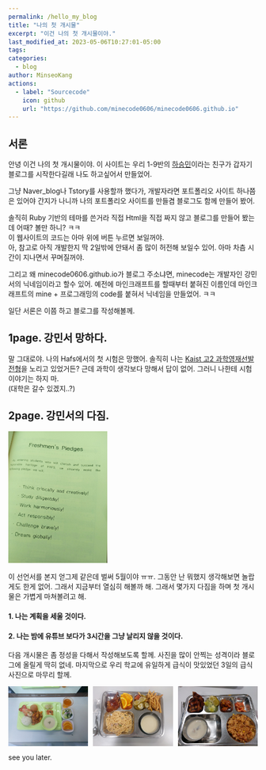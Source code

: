 ```yaml
---
permalink: /hello_my_blog
title: "나의 첫 개시물"
excerpt: "이건 나의 첫 개시물이야."
last_modified_at: 2023-05-06T10:27:01-05:00
tags:
categories:
  - blog
author: MinseoKang
actions:
  - label: "Sourcecode"
    icon: github
    url: "https://github.com/minecode0606/minecode0606.github.io"
---
```

## 서론
안녕 이건 나의 첫 개시물이야. 이 사이트는 우리 1-9반의 [하승민](https://www.instagram.com/hhas_min/)이라는 친구가 갑자기 블로그를 시작한다길래 나도 하고싶어서 만들었어.  
  
그냥 Naver_blog나 Tstory를 사용할까 했다가, 개발자라면 포트폴리오 사이트 하나쯤은 있어야 간지가 나니까 나의 포트폴리오 사이트를 만들겸 블로그도 함께 만들어 봤어.  
   
솔직히 Ruby 기반의 테마를 쓴거라 직접 Html을 직접 짜지 않고 블로그를 만들어 봤는데 어때? 볼만 하니? ㅋㅋ  
이 웹사이트의 코드는 아마 위에 버튼 누르면 보일꺼야.  
아, 참고로 아직 개발한지 딱 2일밖에 안돼서 좀 많이 허전해 보일수 있어. 아마 차츰 시간이 지나면서 꾸며질꺼야.  

그리고 왜 minecode0606.github.io가 블로그 주소냐면, minecode는 개발자인 강민서의 닉네임이라고 할수 있어. 예전에 마인크래프트를 
할때부터 붙혀진 이름인데 마인크래프트의 mine + 프로그래밍의 code를 붙혀서 닉네임을 만들었어. ㅋㅋ
  
일단 서론은 이쯤 하고 블로그를 작성해볼께.

## 1page. 강민서 망하다.
말 그대로야. 나의 Hafs에서의 첫 시험은 망했어. 솔직히 나는 [Kaist 고2 과학영재선발전형](https://admission.kaist.ac.kr/undergraduate/guide/sub05)을 노리고 있었거든? 근데 과학이
생각보다 망해서 답이 없어. 그러니 나한테 시험 이야기는 하지 마.  
(대학은 갈수 있겠지..?)

## 2page. 강민서의 다짐.
<img src="https://github.com/minecode0606/minecode0606.github.io/blob/master/assets/images/2023-05-07/freshmen.jpeg?raw=true" style="max-width: 200px; height: auto;">    
 
이 선언서를 본지 얻그제 같은데 벌써 5월이야 ㅠㅠ. 그동안 난 뭐했지 생각해보면 놀랍게도 한게 없어.
그래서 지금부터 열심히 해볼까 해. 그래서 몇가지 다짐을 하며 첫 개시물은 가볍게 마쳐볼려고 해.

#### 1. 나는 계획을 세울 것이다. 
#### 2. 나는 밤에 유튜브 보다가 3시간을 그냥 날리지 않을 것이다.

다음 개시물은 좀 정성을 다해서 작성해보도록 할께. 사진을 많이 안찍는 성격이라
블로그에 올릴게 딱히 없네. 마지막으로 우리 학교에 유일하게 급식이 맛있었던 3일의 급식 사진으로 마무리 할께.


<div class="image-grid">
  <img src="https://github.com/minecode0606/minecode0606.github.io/blob/master/assets/images/2023-05-07/KakaoTalk_Photo_2023-05-07-02-03-10%20001.jpeg?raw=true">
  <img src="https://github.com/minecode0606/minecode0606.github.io/blob/master/assets/images/2023-05-07/KakaoTalk_Photo_2023-05-07-02-03-11%20002.jpeg?raw=true">
  <img src="https://github.com/minecode0606/minecode0606.github.io/blob/master/assets/images/2023-05-07/KakaoTalk_Photo_2023-05-07-02-03-11%20003.jpeg?raw=true">
</div>

<style>
  .image-grid {
    display: grid;
    grid-template-columns: repeat(3, 1fr); /* 3개의 열을 생성합니다. */
    grid-gap: 10px; /* 이미지 사이의 간격을 설정합니다. */
  }
  .image-grid img {
    max-width: 100%; /* 이미지의 최대 크기를 설정합니다. */
    height: auto; /* 이미지의 높이를 자동으로 조정합니다. */
  }
</style>
see you later.
